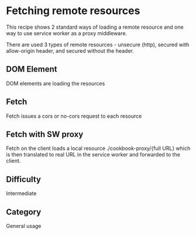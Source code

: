 # Fetching remote resources

This recipe shows 2 standard ways of loading a remote resource and one way to use service worker as a proxy middleware.

There are used 3 types of remote resources - unsecure (http), secured with allow-origin header, and secured without the header.

## DOM Element
DOM elements are loading the resources

## Fetch
Fetch issues a cors or no-cors request to each resource

## Fetch with SW proxy
Fetch on the client loads a local resource ./cookbook-proxy/{full URL} which is then translated to real URL in the service worker and forwarded to the client.

## Difficulty
Intermediate

## Category
General usage
